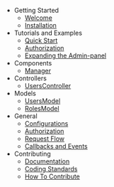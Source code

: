
- Getting Started
    - [Welcome](/docs/1.0/index)
    - [Installation](/docs/1.0/installation)
- Tutorials and Examples
    - [Quick Start](/docs/1.0/tutorials-and-examples/quick-start)
    - [Authorization](/docs/1.0/tutorials-and-examples/authorization)
    - [Expanding the Admin-panel](/docs/1.0/tutorials-and-examples/expanding-the-admin-panel)
- Components
    - [Manager](/docs/1.0/components/manager)
- Controllers
    - [UsersController](/docs/1.0/controllers/users)
- Models
    - [UsersModel](/docs/1.0/models/users)
    - [RolesModel](/docs/1.0/models/roles)
- General
    - [Configurations](/docs/1.0/configurations)
    - [Authorization](/docs/1.0/authorization)
    - [Request Flow](/docs/1.0/request-flow)
    - [Callbacks and Events](/docs/1.0/callbacks)
- Contributing
	- [Documentation](/docs/1.0/contributing/documentation)
	- [Coding Standards](/docs/1.0/contributing/coding-standards)
	- [How To Contribute](/docs/1.0/contributing/how-to-contribute)

